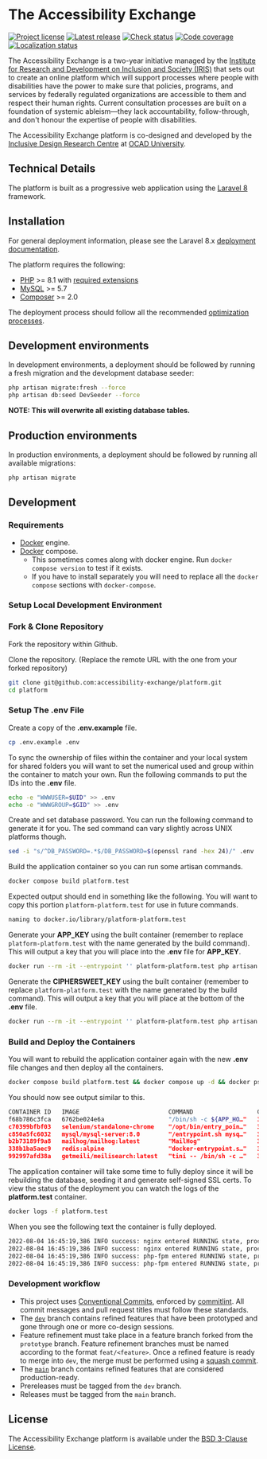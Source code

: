 # The Accessibility Exchange

[![Project license](https://badgen.net/github/license/accessibility-exchange/platform)](https://github.com/accessibility-exchange/platform/releases/latest)
[![Latest release](https://badgen.net/github/release/accessibility-exchange/platform)](https://github.com/accessibility-exchange/platform/releases/latest)
[![Check status](https://badgen.net/github/checks/accessibility-exchange/platform/dev)](https://github.com/accessibility-exchange/platform/actions)
[![Code coverage](https://badgen.net/codecov/c/github/accessibility-exchange/platform)](https://codecov.io/gh/accessibility-exchange/platform/)
[![Localization status](https://badges.crowdin.net/accessibility-in-action/localized.svg)](https://crowdin.com/project/accessibility-in-action)

The Accessibility Exchange is a two-year initiative managed by the
[Institute for Research and Development on Inclusion and Society (IRIS)](https://irisinstitute.ca/) that sets out to
create an online platform which will support processes where people with disabilities have the power to make sure that policies,
programs, and services by federally regulated organizations are accessible to them and respect their human rights. Current
consultation processes are built on a foundation of systemic ableism—they lack accountability, follow-through, and don't
honour the expertise of people with disabilities.

The Accessibility Exchange platform is co-designed and developed by the [Inclusive Design Research Centre](https://idrc.ocadu.ca/)
at [OCAD University](https://ocadu.ca).

## Technical Details

The platform is built as a progressive web application using the [Laravel 8](https://laravel.com/docs/8.x) framework.

## Installation

For general deployment information, please see the Laravel 8.x [deployment documentation](https://laravel.com/docs/8.x/deployment).

The platform requires the following:

-   [PHP](https://www.php.net/supported-versions.php) >= 8.1 with [required extensions](https://laravel.com/docs/8.x/deployment#server-requirements)
-   [MySQL](https://dev.mysql.com/downloads/) >= 5.7
-   [Composer](https://getcomposer.org) >= 2.0

The deployment process should follow all the recommended [optimization processes](https://laravel.com/docs/8.x/deployment#optimization).

## Development environments

In development environments, a deployment should be followed by running a fresh migration and the development database seeder:

```bash
php artisan migrate:fresh --force
php artisan db:seed DevSeeder --force
```

**NOTE: This will overwrite all existing database tables.**

## Production environments

In production environments, a deployment should be followed by running all available migrations:

```bash
php artisan migrate
```

## Development

### Requirements

* [Docker](https://docs.docker.com/engine/install/) engine.  
* [Docker](https://docs.docker.com/compose/install/) compose.
  * This sometimes comes along with docker engine. Run `docker compose version` to test if it exists.  
  * If you have to install separately you will need to replace all the `docker compose` sections with `docker-compose`.  

### Setup Local Development Environment

### Fork & Clone Repository

Fork the repository within Github.  

Clone the repository. (Replace the remote URL with the one from your forked repository)  

```bash
git clone git@github.com:accessibility-exchange/platform.git
cd platform
```

### Setup The .env File

Create a copy of the **.env.example** file.  

```bash
cp .env.example .env
```

To sync the ownership of files within the container and your local system for shared folders you will want to set the numerical used and group within the container to match your own. Run the following commands to put the IDs into the **.env** file.  

```bash
echo -e "WWWUSER=$UID" >> .env
echo -e "WWWGROUP=$GID" >> .env
```

Create and set database password. You can run the following command to generate it for you. The sed command can vary slightly across UNIX platforms though.    

```bash
sed -i "s/^DB_PASSWORD=.*$/DB_PASSWORD=$(openssl rand -hex 24)/" .env
```  

Build the application container so you can run some artisan commands.  

```bash
docker compose build platform.test
```  

Expected output should end in something like the following. You will want to copy this portion `platform-platform.test` for use in future commands.  

```bash
naming to docker.io/library/platform-platform.test
```

Generate your **APP_KEY** using the built container (remember to replace `platform-platform.test` with the name generated by the build command). This will output a key that you will place into the **.env** file for **APP_KEY**.   

```bash
docker run --rm -it --entrypoint '' platform-platform.test php artisan key:generate --show
```

Generate the **CIPHERSWEET_KEY** using the built container (remember to replace `platform-platform.test` with the name generated by the build command). This will output a key that you will place at the bottom of the **.env** file.  

```bash
docker run --rm -it --entrypoint '' platform-platform.test php artisan ciphersweet:generate-key
```

### Build and Deploy the Containers

You will want to rebuild the application container again with the new **.env** file changes and then deploy all the containers.  

```bash
docker compose build platform.test && docker compose up -d && docker ps -a
```

You should now see output similar to this.  

```bash
CONTAINER ID   IMAGE                         COMMAND                  CREATED          STATUS                    PORTS                                                                                    NAMES
f68b786c3fca   6762be024e6a                  "/bin/sh -c ${APP_HO…"   32 minutes ago   Up 32 minutes             0.0.0.0:443->443/tcp, :::443->443/tcp, 9000/tcp, 0.0.0.0:80->8080/tcp, :::80->8080/tcp   platform.test
c70399bfbf03   selenium/standalone-chrome    "/opt/bin/entry_poin…"   37 minutes ago   Up 37 minutes             4444/tcp, 5900/tcp                                                                       platform-selenium-1
c850a5fc6032   mysql/mysql-server:8.0        "/entrypoint.sh mysq…"   37 minutes ago   Up 37 minutes (healthy)   3306/tcp, 33060-33061/tcp                                                                platform-mysql-1
b2b73189f9a8   mailhog/mailhog:latest        "MailHog"                37 minutes ago   Up 37 minutes             0.0.0.0:1025->1025/tcp, :::1025->1025/tcp, 0.0.0.0:8025->8025/tcp, :::8025->8025/tcp     platform-mailhog-1
338b1ba5aec9   redis:alpine                  "docker-entrypoint.s…"   37 minutes ago   Up 37 minutes (healthy)   6379/tcp                                                                                 platform-redis-1
992997afd38a   getmeili/meilisearch:latest   "tini -- /bin/sh -c …"   37 minutes ago   Up 37 minutes (healthy)   0.0.0.0:7700->7700/tcp, :::7700->7700/tcp                                                platform-meilisearch-1
```  

The application container will take some time to fully deploy since it will be rebuilding the database, seeding it and generate self-signed SSL certs. To view the status of the deployment you can watch the logs of the **platform.test** container.  

```bash
docker logs -f platform.test
```

When you see the following text the container is fully deployed.  

```bash
2022-08-04 16:45:19,386 INFO success: nginx entered RUNNING state, process has stayed up for > than 1 seconds (startsecs)
2022-08-04 16:45:19,386 INFO success: nginx entered RUNNING state, process has stayed up for > than 1 seconds (startsecs)
2022-08-04 16:45:19,386 INFO success: php-fpm entered RUNNING state, process has stayed up for > than 1 seconds (startsecs)
2022-08-04 16:45:19,386 INFO success: php-fpm entered RUNNING state, process has stayed up for > than 1 seconds (startsecs)
```

### Development workflow

-   This project uses [Conventional Commits](https://www.conventionalcommits.org/en/v1.0.0/), enforced by [commitlint](https://commitlint.js.org/).
    All commit messages and pull request titles must follow these standards.
-   The [`dev`](https://github.com/accessibility-exchange/platform/tree/dev) branch contains refined features
    that have been prototyped and gone through one or more co-design sessions.
-   Feature refinement must take place in a feature branch forked from the `prototype` branch. Feature refinement branches
    must be named according to the format `feat/<feature>`. Once a refined feature is ready to merge into `dev`, the
    merge must be performed using a [squash commit](https://docs.github.com/en/github/collaborating-with-pull-requests/incorporating-changes-from-a-pull-request/about-pull-request-merges#squash-and-merge-your-pull-request-commits).
-   The [`main`](https://github.com/accessibility-exchange/platform/tree/main) branch contains refined features that
    are considered production-ready.
-   Prereleases must be tagged from the `dev` branch.
-   Releases must be tagged from the `main` branch.

## License

The Accessibility Exchange platform is available under the [BSD 3-Clause License](https://github.com/accessibility-exchange/platform/blob/main/LICENSE.md).
